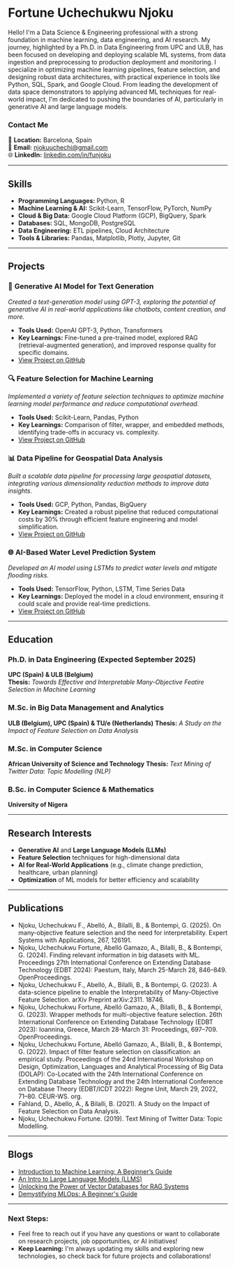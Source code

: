 # Fortune Uchechukwu Njoku

Hello! I'm a Data Science & Engineering professional with a strong foundation in machine learning, data engineering, and AI research. My journey, highlighted by a Ph.D. in Data Engineering from UPC and ULB, has been focused on developing and deploying scalable ML systems, from data ingestion and preprocessing to production deployment and monitoring.  I specialize in optimizing machine learning pipelines, feature selection, and designing robust data architectures, with practical experience in tools like Python, SQL, Spark, and Google Cloud.  From leading the development of data space demonstrators to applying advanced ML techniques for real-world impact, I'm dedicated to pushing the boundaries of AI, particularly in generative AI and large language models. 

### Contact Me

📍 **Location:** Barcelona, Spain  
📧 **Email:** [njokuuchechi@gmail.com](mailto:njokuuchechi@gmail.com)  
🌐 **LinkedIn:** [linkedin.com/in/funjoku](https://www.linkedin.com/in/funjoku)

---

## Skills

- **Programming Languages:** Python, R
- **Machine Learning & AI:** Scikit-Learn, TensorFlow, PyTorch, NumPy
- **Cloud & Big Data:** Google Cloud Platform (GCP), BigQuery, Spark
- **Databases:** SQL, MongoDB, PostgreSQL
- **Data Engineering:** ETL pipelines, Cloud Architecture
- **Tools & Libraries:** Pandas, Matplotlib, Plotly, Jupyter, Git

---

## Projects

### 🧠 **Generative AI Model for Text Generation**
*Created a text-generation model using GPT-3, exploring the potential of generative AI in real-world applications like chatbots, content creation, and more.*
- **Tools Used:** OpenAI GPT-3, Python, Transformers
- **Key Learnings:** Fine-tuned a pre-trained model, explored RAG (retrieval-augmented generation), and improved response quality for specific domains.
- [View Project on GitHub](https://github.com/yourusername/project-name)

### 🔍 **Feature Selection for Machine Learning**
*Implemented a variety of feature selection techniques to optimize machine learning model performance and reduce computational overhead.*
- **Tools Used:** Scikit-Learn, Pandas, Python
- **Key Learnings:** Comparison of filter, wrapper, and embedded methods, identifying trade-offs in accuracy vs. complexity.
- [View Project on GitHub](https://github.com/yourusername/project-name)

### 📊 **Data Pipeline for Geospatial Data Analysis**
*Built a scalable data pipeline for processing large geospatial datasets, integrating various dimensionality reduction methods to improve data insights.*
- **Tools Used:** GCP, Python, Pandas, BigQuery
- **Key Learnings:** Created a robust pipeline that reduced computational costs by 30% through efficient feature engineering and model simplification.
- [View Project on GitHub](https://github.com/yourusername/project-name)

### 🌐 **AI-Based Water Level Prediction System**
*Developed an AI model using LSTMs to predict water levels and mitigate flooding risks.*
- **Tools Used:** TensorFlow, Python, LSTM, Time Series Data
- **Key Learnings:** Deployed the model in a cloud environment, ensuring it could scale and provide real-time predictions.
- [View Project on GitHub](https://github.com/yourusername/project-name)

---

## Education

### Ph.D. in Data Engineering (Expected September 2025)  
**UPC (Spain) & ULB (Belgium)**  
**Thesis:** *Towards Effective and Interpretable Many-Objective Featire Selection in Machine Learning*

### M.Sc. in Big Data Management and Analytics  
**ULB (Belgium), UPC (Spain) & TU/e (Netherlands)**
**Thesis:** *A Study on the Impact of Feature Selection on Data Analysis*

### M.Sc. in Computer Science  
**African University of Science and Technology**
**Thesis:** *Text Mining of Twitter Data: Topic Modelling (NLP)*

### B.Sc. in Computer Science & Mathematics 
**University of Nigera**

---

## Research Interests

- **Generative AI** and **Large Language Models (LLMs)**
- **Feature Selection** techniques for high-dimensional data
- **AI for Real-World Applications** (e.g., climate change prediction, healthcare, urban planning)
- **Optimization** of ML models for better efficiency and scalability

---

## Publications
- Njoku, Uchechukwu F., Abelló, A., Bilalli, B., & Bontempi, G. (2025). On many-objective feature selection and the need for interpretability. Expert Systems with Applications, 267, 126191.
- Njoku, Uchechukwu Fortune, Abelló Gamazo, A., Bilalli, B., & Bontempi, G. (2024). Finding relevant information in big datasets with ML. Proceedings 27th International Conference on Extending Database Technology (EDBT 2024): Paestum, Italy, March 25-March 28, 846–849. OpenProceedings.
- Njoku, Uchechukwu F., Abelló, A., Bilalli, B., & Bontempi, G. (2023). A data-science pipeline to enable the Interpretability of Many-Objective Feature Selection. arXiv Preprint arXiv:2311. 18746.
- Njoku, Uchechukwu Fortune, Abelló Gamazo, A., Bilalli, B., & Bontempi, G. (2023). Wrapper methods for multi-objective feature selection. 26th International Conference on Extending Database Technology (EDBT 2023): Ioannina, Greece, March 28-March 31: Proceedings, 697–709. OpenProceedings.
- Njoku, Uchechukwu Fortune, Abelló Gamazo, A., Bilalli, B., & Bontempi, G. (2022). Impact of filter feature selection on classification: an empirical study. Proceedings of the 24rd International Workshop on Design, Optimization, Languages and Analytical Processing of Big Data (DOLAP): Co-Located with the 24th International Conference on Extending Database Technology and the 24th International Conference on Database Theory (EDBT/ICDT 2022): Regne Unit, March 29, 2022, 71–80. CEUR-WS. org.
- Fahland, D., Abello, A., & Bilalli, B. (2021). A Study on the Impact of Feature Selection on Data Analysis.
- Njoku, Uchechukwu Fortune. (2019). Text Mining of Twitter Data: Topic Modelling.

---

## Blogs
- [Introduction to Machine Learning: A Beginner’s Guide](https://medium.com/@njokuuchechi/introduction-to-machine-learning-a-beginners-guide-995de5fba6b0)
- [An Intro to Large Language Models (LLMS)](https://medium.com/@njokuuchechi/an-intro-to-large-language-models-llms-0c51c09abe10)
- [Unlocking the Power of Vector Databases for RAG Systems](https://medium.com/@njokuuchechi/unlocking-the-power-of-vector-databases-for-rag-systems-a613fe49e944)
- [Demystifying MLOps: A Beginner's Guide](https://njokuuchechi.medium.com/demystifying-mlops-a-beginners-guide-bc32b8cf3ce0)

---

### Next Steps:
- Feel free to reach out if you have any questions or want to collaborate on research projects, job opportunities, or AI initiatives!
- **Keep Learning:** I'm always updating my skills and exploring new technologies, so check back for future projects and collaborations!
